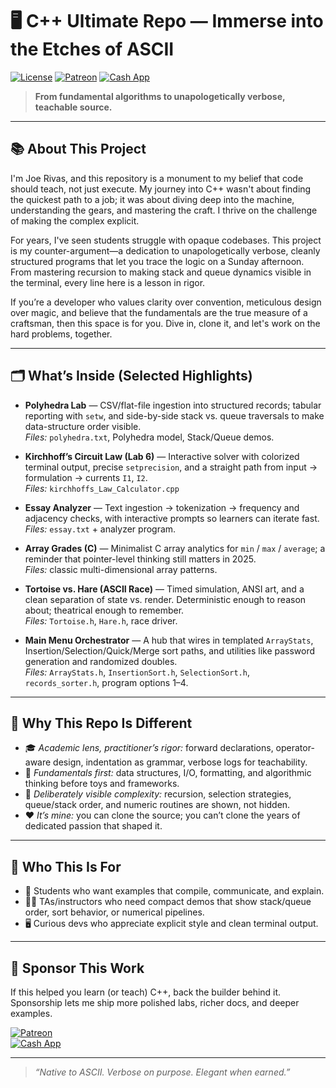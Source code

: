 # 🖥️ C++ Ultimate Repo — Immerse into the Etches of ASCII  

[![License](https://img.shields.io/badge/License-Apache%202.0-blue.svg)](LICENSE)
[![Patreon](https://img.shields.io/badge/Sponsor-Patreon/jrivas12-orange.svg)](https://patreon.com/jrivas12)
[![Cash App](https://img.shields.io/badge/CashApp-$joerivas801-green.svg)](https://cash.app/$joerivas801)

> **From fundamental algorithms to unapologetically verbose, teachable source.**  

---

## 📚 About This Project  

I'm Joe Rivas, and this repository is a monument to my belief that code should teach, not just execute. My journey into C++ wasn't about finding the quickest path to a job; it was about diving deep into the machine, understanding the gears, and mastering the craft. I thrive on the challenge of making the complex explicit.

For years, I've seen students struggle with opaque codebases. This project is my counter-argument—a dedication to unapologetically verbose, cleanly structured programs that let you trace the logic on a Sunday afternoon. From mastering recursion to making stack and queue dynamics visible in the terminal, every line here is a lesson in rigor.

If you’re a developer who values clarity over convention, meticulous design over magic, and believe that the fundamentals are the true measure of a craftsman, then this space is for you. Dive in, clone it, and let's work on the hard problems, together.

---

## 🗂️ What’s Inside (Selected Highlights)

- **Polyhedra Lab** — CSV/flat-file ingestion into structured records; tabular reporting with `setw`, and side-by-side stack vs. queue traversals to make data-structure order visible.  
  *Files:* `polyhedra.txt`, Polyhedra model, Stack/Queue demos.

- **Kirchhoff’s Circuit Law (Lab 6)** — Interactive solver with colorized terminal output, precise `setprecision`, and a straight path from input → formulation → currents `I1`, `I2`.  
  *Files:* `kirchhoffs_Law_Calculator.cpp`

- **Essay Analyzer** — Text ingestion → tokenization → frequency and adjacency checks, with interactive prompts so learners can iterate fast.  
  *Files:* `essay.txt` + analyzer program.

- **Array Grades (C)** — Minimalist C array analytics for `min` / `max` / `average`; a reminder that pointer-level thinking still matters in 2025.  
  *Files:* classic multi-dimensional array patterns.

- **Tortoise vs. Hare (ASCII Race)** — Timed simulation, ANSI art, and a clean separation of state vs. render. Deterministic enough to reason about; theatrical enough to remember.  
  *Files:* `Tortoise.h`, `Hare.h`, race driver.

- **Main Menu Orchestrator** — A hub that wires in templated `ArrayStats`, Insertion/Selection/Quick/Merge sort paths, and utilities like password generation and randomized doubles.  
  *Files:* `ArrayStats.h`, `InsertionSort.h`, `SelectionSort.h`, `records_sorter.h`, program options 1–4.

---

## 🚀 Why This Repo Is Different  

- 🎓 *Academic lens, practitioner’s rigor:* forward declarations, operator-aware design, indentation as grammar, verbose logs for teachability.  
- 🧠 *Fundamentals first:* data structures, I/O, formatting, and algorithmic thinking before toys and frameworks.  
- 🔎 *Deliberately visible complexity:* recursion, selection strategies, queue/stack order, and numeric routines are shown, not hidden.  
- ❤️ *It’s mine:* you can clone the source; you can’t clone the years of dedicated passion that shaped it.  

---

## 👥 Who This Is For  

- 📝 Students who want examples that compile, communicate, and explain.  
- 🧑‍🏫 TAs/instructors who need compact demos that show stack/queue order, sort behavior, or numerical pipelines.  
- 🖥️ Curious devs who appreciate explicit style and clean terminal output.  

---

## 💖 Sponsor This Work  

If this helped you learn (or teach) C++, back the builder behind it.  
Sponsorship lets me ship more polished labs, richer docs, and deeper examples.  

[![Patreon](https://img.shields.io/badge/Sponsor-Patreon/jrivas12-orange.svg)](https://patreon.com/jrivas12)  
[![Cash App](https://img.shields.io/badge/CashApp-$joerivas801-green.svg)](https://cash.app/$joerivas801)  

---

> _“Native to ASCII. Verbose on purpose. Elegant when earned.”_  

